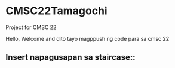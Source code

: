 # CMSC22Tamagochi
Project for CMSC 22

Hello, Welcome and dito tayo magppush ng code para sa cmsc 22

## Insert napagusapan sa staircase::
